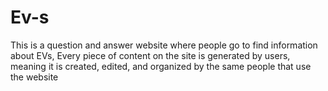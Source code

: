 # Ev-s
This is a question and answer website where people go to find information about EVs, Every piece of content on the site is generated by users, meaning it is created, edited, and organized by the same people that use the website
